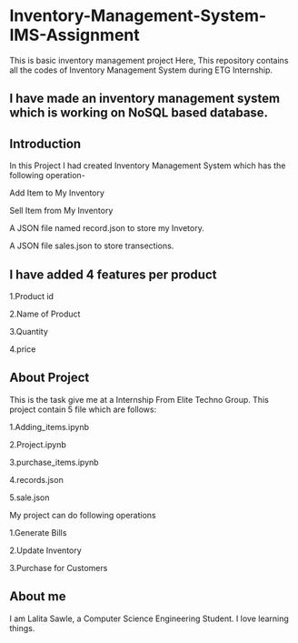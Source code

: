 # Inventory-Management-System-IMS-Assignment
This is basic inventory management project
Here, This repository contains all the codes of Inventory Management System during ETG Internship.

## I have made an inventory management system which is working on NoSQL based database. 

## Introduction
In this Project I had created Inventory Management System which has the following operation-

Add Item to My Inventory

Sell Item from My Inventory

A JSON file named record.json to store my Invetory.

A JSON file sales.json to store transections.
## I have added 4 features per product
1.Product id

2.Name of Product

3.Quantity

4.price
## About Project
This is the task give me at a Internship From Elite Techno Group.
This project contain 5 file which are follows:

1.Adding_items.ipynb

2.Project.ipynb

3.purchase_items.ipynb

4.records.json

5.sale.json

My project can do following operations

1.Generate Bills

2.Update Inventory

3.Purchase for Customers

## About me
I am Lalita Sawle, a Computer Science Engineering Student. I love learning things.
